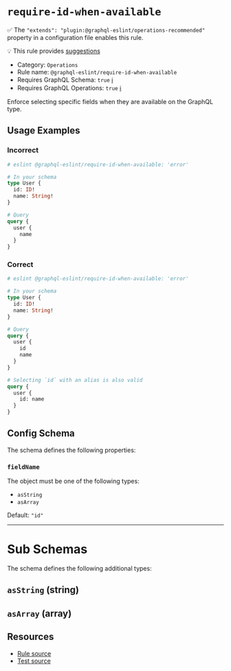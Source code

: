 # `require-id-when-available`

✅ The `"extends": "plugin:@graphql-eslint/operations-recommended"` property in a configuration file enables this rule.

💡 This rule provides [suggestions](https://eslint.org/docs/developer-guide/working-with-rules#providing-suggestions)

- Category: `Operations`
- Rule name: `@graphql-eslint/require-id-when-available`
- Requires GraphQL Schema: `true` [ℹ️](../../README.md#extended-linting-rules-with-graphql-schema)
- Requires GraphQL Operations: `true` [ℹ️](../../README.md#extended-linting-rules-with-siblings-operations)

Enforce selecting specific fields when they are available on the GraphQL type.

## Usage Examples

### Incorrect

```graphql
# eslint @graphql-eslint/require-id-when-available: 'error'

# In your schema
type User {
  id: ID!
  name: String!
}

# Query
query {
  user {
    name
  }
}
```

### Correct

```graphql
# eslint @graphql-eslint/require-id-when-available: 'error'

# In your schema
type User {
  id: ID!
  name: String!
}

# Query
query {
  user {
    id
    name
  }
}

# Selecting `id` with an alias is also valid
query {
  user {
    id: name
  }
}
```

## Config Schema

The schema defines the following properties:

### `fieldName`

The object must be one of the following types:

* `asString`
* `asArray`

Default: `"id"`

---

# Sub Schemas

The schema defines the following additional types:

## `asString` (string)

## `asArray` (array)

## Resources

- [Rule source](../../packages/plugin/src/rules/require-id-when-available.ts)
- [Test source](../../packages/plugin/tests/require-id-when-available.spec.ts)
